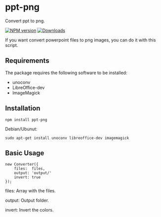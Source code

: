 # ppt-png
Convert ppt to png.

[![NPM version][npm-image]][npm-url] [![Downloads][downloads-image]][npm-url]

If you want convert powerpoint files to png images, you can do it with this script.

## Requirements

The package requires the following software to be installed:

* unoconv
* LibreOffice-dev
* ImageMagick

## Installation

    npm install ppt-png

Debian/Ubunut:

    sudo apt-get install unoconv libreoffice-dev imagemagick


## Basic Usage

```
new Converter({
    files:  files,
    output: 'output/'
    invert: true
});
```

files: Array with the files.

output: Output folder.

invert: Invert the colors.


[downloads-image]: https://img.shields.io/npm/dm/ppt-png.svg
[npm-url]: https://www.npmjs.com/package/ppt-png
[npm-image]: https://img.shields.io/npm/v/ppt-png.svg
